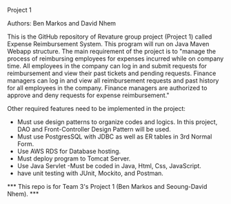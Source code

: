 Project 1

Authors: Ben Markos and David Nhem

This is the GitHub repository of Revature group project (Project 1) called Expense Reimbursement System. This program will run on Java Maven Webapp structure. The main requirement of the project is to "manage the process of reimbursing employees for expenses incurred while on company time. All employees in the company can log in and submit requests for reimbursement and view their past tickets and pending requests. Finance managers can log in and view all reimbursement requests and past history for all employees in the company. Finance managers are authorized to approve and deny requests for expense reimbursement."

Other required features need to be implemented in the project:

* Must use design patterns to organize codes and logics. In this project, DAO and Front-Controller Design Pattern will be used.
* Must use PostgresSQL with JDBC as well as ER tables in 3rd Normal Form. 
* Use AWS RDS for Database hosting. 
* Must deploy program to Tomcat Server. 
* Use Java Servlet -Must be coded in Java, Html, Css, JavaScript. 
* have unit testing with JUnit, Mockito, and Postman.

*** This repo is for Team 3's Project 1 (Ben Markos and Seoung-David Nhem). ***

